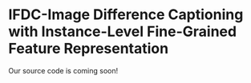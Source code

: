 # IFDC-Image Difference Captioning with Instance-Level Fine-Grained Feature Representation
Our source code is coming soon!
